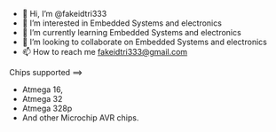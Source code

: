 - 👋 Hi, I’m @fakeidtri333
- 👀 I’m interested in Embedded Systems and electronics
- 🌱 I’m currently learning Embedded Systems and electronics
- 💞️ I’m looking to collaborate on Embedded Systems and electronics
- 📫 How to reach me fakeidtri333@gmail.com

Chips supported ==> 
* Atmega 16,
* Atmega 32
* Atmega 328p
* And other Microchip AVR chips.
